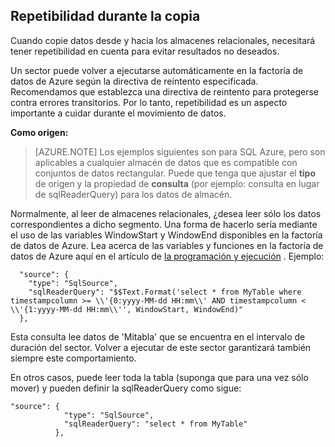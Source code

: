 ## <a name="repeatability-during-copy"></a>Repetibilidad durante la copia

Cuando copie datos desde y hacia los almacenes relacionales, necesitará tener repetibilidad en cuenta para evitar resultados no deseados. 

Un sector puede volver a ejecutarse automáticamente en la factoría de datos de Azure según la directiva de reintento especificada. Recomendamos que establezca una directiva de reintento para protegerse contra errores transitorios. Por lo tanto, repetibilidad es un aspecto importante a cuidar durante el movimiento de datos. 

**Como origen:**

> [AZURE.NOTE] Los ejemplos siguientes son para SQL Azure, pero son aplicables a cualquier almacén de datos que es compatible con conjuntos de datos rectangular. Puede que tenga que ajustar el **tipo** de origen y la propiedad de **consulta** (por ejemplo: consulta en lugar de sqlReaderQuery) para los datos de almacén.   

Normalmente, al leer de almacenes relacionales, ¿desea leer sólo los datos correspondientes a dicho segmento. Una forma de hacerlo sería mediante el uso de las variables WindowStart y WindowEnd disponibles en la factoría de datos de Azure. Lea acerca de las variables y funciones en la factoría de datos de Azure aquí en el artículo de [la programación y ejecución](../articles/data-factory/data-factory-scheduling-and-execution.md) . Ejemplo: 
    
      "source": {
        "type": "SqlSource",
        "sqlReaderQuery": "$$Text.Format('select * from MyTable where timestampcolumn >= \\'{0:yyyy-MM-dd HH:mm\\' AND timestampcolumn < \\'{1:yyyy-MM-dd HH:mm\\'', WindowStart, WindowEnd)"
      },

Esta consulta lee datos de 'Mitabla' que se encuentra en el intervalo de duración del sector. Volver a ejecutar de este sector garantizará también siempre este comportamiento. 

En otros casos, puede leer toda la tabla (suponga que para una vez sólo mover) y pueden definir la sqlReaderQuery como sigue:

    
    "source": {
                "type": "SqlSource",
                "sqlReaderQuery": "select * from MyTable"
              },
    

